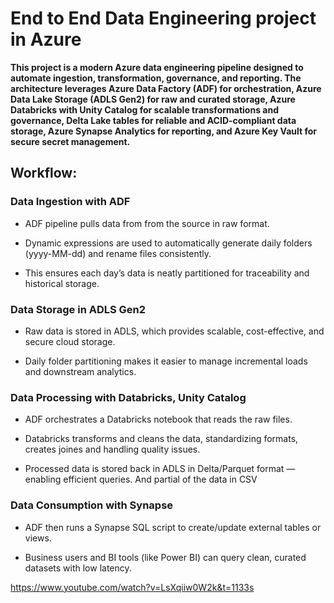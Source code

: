 #  **End to End Data Engineering project in Azure**

**This project is a modern Azure data engineering pipeline designed to automate ingestion, transformation, governance, and reporting.
The architecture leverages Azure Data Factory (ADF) for orchestration, Azure Data Lake Storage (ADLS Gen2) for raw and curated storage, Azure Databricks with Unity Catalog for scalable transformations and governance, Delta Lake tables for reliable and ACID-compliant data storage, Azure Synapse Analytics for reporting, and Azure Key Vault for secure secret management.**

## Workflow:

###  Data Ingestion with ADF

- ADF pipeline pulls data from from the source in raw format.

- Dynamic expressions are used to automatically generate daily folders (yyyy-MM-dd) and rename files consistently.

- This ensures each day’s data is neatly partitioned for traceability and historical storage.

### Data Storage in ADLS Gen2

- Raw data is stored in ADLS, which provides scalable, cost-effective, and secure cloud storage.

- Daily folder partitioning makes it easier to manage incremental loads and downstream analytics.

### Data Processing with Databricks, Unity Catalog

- ADF orchestrates a Databricks notebook that reads the raw files.

- Databricks transforms and cleans the data, standardizing formats, creates joines and handling quality issues.

- Processed data is stored back in ADLS in Delta/Parquet format — enabling efficient queries. And partial of the data in CSV

### Data Consumption with Synapse

- ADF then runs a Synapse SQL script to create/update external tables or views.

- Business users and BI tools (like Power BI) can query clean, curated datasets with low latency.

https://www.youtube.com/watch?v=LsXqiiw0W2k&t=1133s
